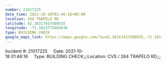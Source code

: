 ```yaml
---
number: 21017225
date_time: 2021-10-18T01:46:16+00:00
location: 264 TRAPELO RD
latitude: 42.38317437580935
longitude: -71.1813771683636
type: BUILDING CHECK
google_maps_link: https://maps.google.com/?q=42.38317437580935,-71.1813771683636
---
```


Incident #: 21017225     Date: 2021‐10‐18 01:46:16     Type: BUILDING CHECK;;;Location: CVS / 264 TRAPELO RD;;;
